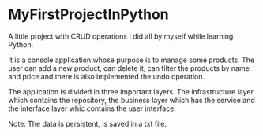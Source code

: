 # MyFirstProjectInPython
A little project with CRUD operations I did all by myself while learning Python.

It is a console application whose purpose is to manage some products.
The user can add a new product, can delete it, can filter the products by name and price and there is also implemented the undo operation.

The application is divided in three important layers. The infrastructure layer which contains the repository, the business layer which has the service and the interface
layer whic contains the user interface.

Note: The data is persistent, is saved in a txt file.

